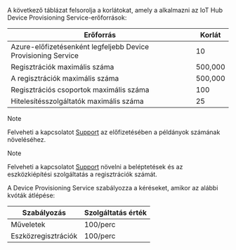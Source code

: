 A következő táblázat felsorolja a korlátokat, amely a alkalmazni az IoT Hub Device Provisioning Service-erőforrások:

| Erőforrás | Korlát |
| --- | --- |
| Azure-előfizetésenként legfeljebb Device Provisioning Service | 10 |
| Regisztrációk maximális száma | 500,000 |
| A regisztrációk maximális száma | 500,000 |
| Regisztrációs csoportok maximális száma | 100 |
| Hitelesítésszolgáltatók maximális száma | 25 |

> [!NOTE]
> Felveheti a kapcsolatot [Support](https://azure.microsoft.com/support/options/) az előfizetésében a példányok számának növeléséhez.

> [!NOTE]
> Felveheti a kapcsolatot [Support](https://azure.microsoft.com/support/options/) növelni a beléptetések és az eszközkiépítési szolgáltatás a regisztrációk számát.

A Device Provisioning Service szabályozza a kéréseket, amikor az alábbi kvóták átlépése:

| Szabályozás | Szolgáltatás érték |
| --- | --- |
| Műveletek | 100/perc |
| Eszközregisztrációk | 100/perc |
